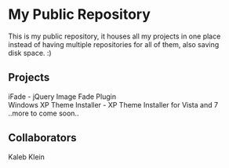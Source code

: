 My Public Repository
====================
This is my public repository, it houses all my projects in one place<br>
instead of having multiple repositories for all of them, also saving<br>
disk space. :)

Projects
--------
iFade - jQuery Image Fade Plugin<br>
Windows XP Theme Installer - XP Theme Installer for Vista and 7<br>
..more to come soon..

Collaborators
-------------
Kaleb Klein